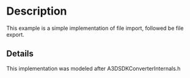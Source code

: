 # Description
This example is a simple implementation of file import, followed be file export.

## Details
This implementation was modeled after A3DSDKConverterInternals.h



